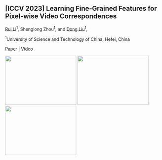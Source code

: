 ## [ICCV 2023] Learning Fine-Grained Features for Pixel-wise Video Correspondences

[Rui Li](https://qianduoduolr.github.io/)<sup>1</sup>, Shenglong Zhou<sup>1</sup>, and [Dong Liu](https://faculty.ustc.edu.cn/dongeliu/en/index/85593/list/index.htm)<sup>1</sup>, 


<sup>1</sup>University of Science and Technology of China, Hefei, China

[Paper](https://arxiv.org/pdf/) | [Video](https://www.youtube.com/)


<p float="left">
<img src="figure/pt1.gif" width = "230" height = "160">
<img src="figure/pt3.gif" width = "230" height = "160">
<!-- <img src="figure/pt2.gif" width = "230" height = "160"> -->
<img src="figure/vos1.gif" width = "230" height = "160">



